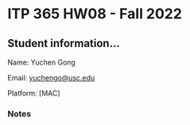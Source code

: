 # ITP 365 HW08 - Fall 2022 #

## Student information... ##
Name: Yuchen Gong

Email: yuchengo@usc.edu

Platform: [MAC]

### Notes ###
